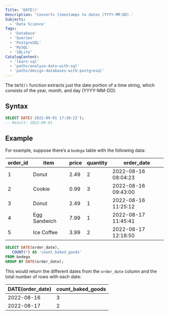 ```yaml
---
Title: 'DATE()'
Description: 'Converts timestamps to dates (YYYY-MM-DD).'
Subjects:
  - 'Data Science'
Tags:
  - 'Database'
  - 'Queries'
  - 'PostgreSQL'
  - 'MySQL'
  - 'SQLite'
CatalogContent:
  - 'learn-sql'
  - 'paths/analyze-data-with-sql'
  - 'paths/design-databases-with-postgresql'
---
```


The `DATE()` function extracts just the date portion of a time string, which consists of the year, month, and day (YYYY-MM-DD).

## Syntax

```sql
SELECT DATE('2022-09-01 17:38:22');
-- Result: 2022-09-01
```

## Example

For example, suppose there’s a `bodega` table with the following data:

| order_id | item         | price | quantity | order_date          |
| -------- | ------------ | ----- | -------- | ------------------- |
| 1        | Donut        | 2.49  | 2        | 2022-08-16 08:04:23 |
| 2        | Cookie       | 0.99  | 3        | 2022-08-16 09:43:00 |
| 3        | Donut        | 2.49  | 1        | 2022-08-16 11:25:12 |
| 4        | Egg Sandwich | 7.99  | 1        | 2022-08-17 11:45:41 |
| 5        | Ice Coffee   | 3.99  | 2        | 2022-08-17 12:18:50 |

```sql
SELECT DATE(order_date),
   COUNT(*) AS 'count_baked_goods'
FROM bodega
GROUP BY DATE(order_date);
```

This would return the different dates from the `order_date` column and the total number of rows with each date:

| DATE(order_date) | count_baked_goods |
| ---------------- | ----------------- |
| 2022-08-16       | 3                 |
| 2022-08-17       | 2                 |

